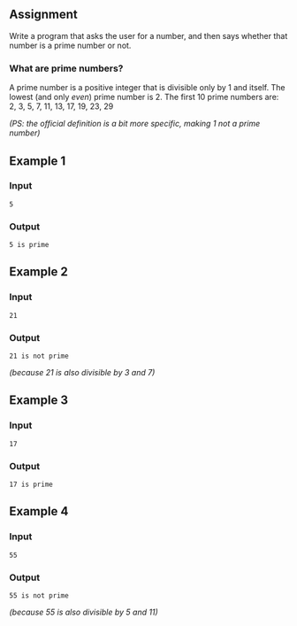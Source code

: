 ## <b>Assignment</b>
Write a program that asks the user for a number, and then says whether that number is a prime number or not.

### What are prime numbers?
A prime number is a positive integer that is divisible only by 1 and itself. The lowest (and only <i>even</i>) prime number is 2. The first 10 prime numbers are:
    2, 3, 5, 7, 11, 13, 17, 19, 23, 29

<i>(PS: the official definition is a bit more specific, making 1 not a prime number)</i>

## Example 1
### Input
```console?lang=python
5
```

### Output
```console?lang=python
5 is prime
```

## Example 2
### Input
```console?lang=python
21
```

### Output
```console?lang=python
21 is not prime
```
<i>(because 21 is also divisible by 3 and 7)</i>

## Example 3
### Input
```console?lang=python
17
```

### Output
```console?lang=python
17 is prime
```

## Example 4
### Input
```console?lang=python
55
```

### Output
```console?lang=python
55 is not prime
```
<i>(because 55 is also divisible by 5 and 11)</i>